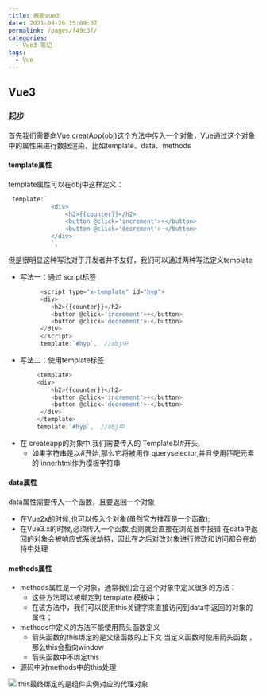 ```yaml
---
title: 邂逅vue3
date: 2021-08-26 15:09:37
permalink: /pages/f49c3f/
categories:
  - Vue3 笔记
tags:
  - Vue
---
```

## Vue3
### 起步
首先我们需要向Vue.creatApp(obj)这个方法中传入一个对象，Vue通过这个对象中的属性来进行数据渲染，比如template、data、methods
#### template属性
template属性可以在obj中这样定义：
``` js
 template:`
            <div>
                <h2>{{counter}}</h2>    
                <button @click='increment'>+</button>
                <button @click='decrement'>-</button>
            </div>
            `,
```
但是很明显这种写法对于开发者并不友好，我们可以通过两种写法定义template
* 写法一：通过 script标签
``` js
         <script type="x-template" id="hyp">
         <div>
            <h2>{{counter}}</h2>    
            <button @click='increment'>+</button>
            <button @click='decrement'>-</button>
         </div>
         </script>
         template:`#hyp`,  //obj中 
```
* 写法二：使用template标签
``` js
        <template>
        <div>
            <h2>{{counter}}</h2>    
            <button @click='increment'>+</button>
            <button @click='decrement'>-</button>
         </div>
        </template>
        template:`#hyp`,  //obj中 
```
* 在 createapp的对象中,我们需要传入的 Template以#开头,
  * 如果字符串是以#开始,那么它将被用作 queryselector,并且使用匹配元素的 innerhtml作为模板字符串
#### data属性
data属性需要传入一个函数，且要返回一个对象
  * 在Vue2x的时候,也可以传入个对象(虽然官方推荐是一个函数); 
  * 在Vue3.x的时候,必须传入一个函数,否则就会直接在浏览器中报错
在data中返回的对象会被响应式系统劫持，因此在之后对改对象进行修改和访问都会在劫持中处理
#### methods属性
* methods属性是一个对象，通常我们会在这个对象中定义很多的方法： 
    * 这些方法可以被绑定到 template 模板中；    
    * 在该方法中，我们可以使用this关键字来直接访问到data中返回的对象的属性；  
* methods中定义的方法不能使用箭头函数定义 
    * 箭头函数的this绑定的是父级函数的上下文  当定义函数时使用箭头函数 ，那么this会指向window
    * 箭头函数中不绑定this
* 源码中对methods中的this处理

![](https://cdn.jsdelivr.net/gh/Coderhyp/Figure-Bed@master/blogImg/methodsthis.6fhim4cmf1k0.png)
this最终绑定的是组件实例对应的代理对象
